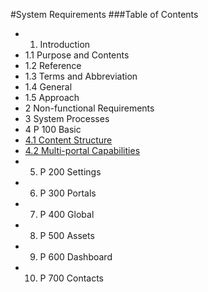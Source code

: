 #System Requirements
###Table of Contents

* 1. Introduction
* 1.1 Purpose and Contents
* 1.2 Reference
* 1.3 Terms and Abbreviation
* 1.4 General
* 1.5 Approach
* 2 Non-functional Requirements
* 3 System Processes
* 4 P 100 Basic
* [4.1 Content Structure](https://github.com/massiveart/sulu-docs/blob/master/system-requirements/100-basic/structure.md)
* [4.2 Multi-portal Capabilities](https://github.com/massiveart/sulu-docs/blob/master/system-requirements/100-basic/multi-portal.md) 
* 5. P 200 Settings
* 6. P 300 Portals
* 7. P 400 Global
* 8. P 500 Assets
* 9. P 600 Dashboard
* 10. P 700 Contacts